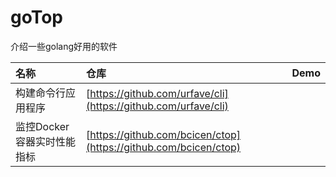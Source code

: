 # goTop
介绍一些golang好用的软件

|名称|仓库|Demo|
|:---|:---|:---|
|构建命令行应用程序|[https://github.com/urfave/cli](https://github.com/urfave/cli)||
|监控Docker容器实时性能指标|[https://github.com/bcicen/ctop](https://github.com/bcicen/ctop)||